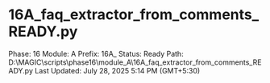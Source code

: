 # 16A_faq_extractor_from_comments_READY.py

Phase: 16
Module: A
Prefix: 16A_
Status: Ready
Path: D:\MAGIC\scripts\phase16\module_A\16A_faq_extractor_from_comments_READY.py
Last Updated: July 28, 2025 5:14 PM (GMT+5:30)
